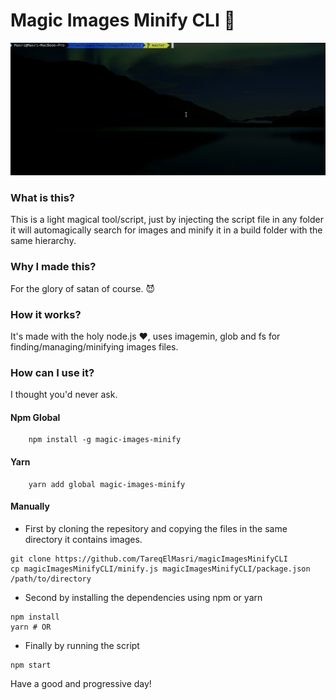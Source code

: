 # Magic Images Minify CLI 🌈
![Screencapture magicImagesMinifyCLI](demo.gif)
### What is this?
This is a light magical tool/script, just by injecting the script file in any folder it will automagically search for images and minify it in a build folder with the same hierarchy.
### Why I made this?
For the glory of satan of course. 😈
### How it works?
It's made with the holy node.js ❤️, uses imagemin, glob and fs for finding/managing/minifying images files.
### How can I use it?
I thought you'd never ask.
#### Npm Global
```
	npm install -g magic-images-minify
```
#### Yarn
```
	yarn add global magic-images-minify
```

#### Manually
- First by cloning the repesitory and copying the files in the same directory it contains images.
```
git clone https://github.com/TareqElMasri/magicImagesMinifyCLI
cp magicImagesMinifyCLI/minify.js magicImagesMinifyCLI/package.json /path/to/directory
```
- Second by installing the dependencies using npm or yarn
```
npm install
yarn # OR
```
- Finally by running the script
```
npm start
```

Have a good and progressive day!
